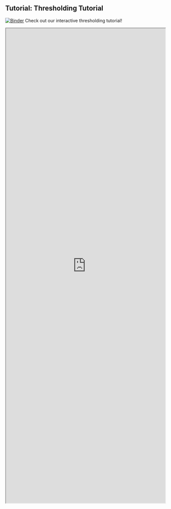 ## Tutorial: Thresholding Tutorial

[![Binder](https://mybinder.org/badge_logo.svg)](https://mybinder.org/v2/gh/danforthcenter/plantcv-binder.git/master?filepath=notebooks/threshold_tutorial/threshold.ipynb) Check out our interactive thresholding tutorial! 

<iframe src="https://nbviewer.jupyter.org/github/danforthcenter/plantcv-binder/blob/master/notebooks/threshold_tutorial/threshold.ipynb" width="100%" height="1500px"></iframe>
